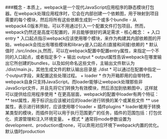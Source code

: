 ###概念
	- 本质上，webpack是一个现代JavaScript应用程序的静态模块打包器。在webpack处理应用程序时，它会在内部创建一个依赖图，用于映射到项目需要的每个模块，然后将所有这些依赖生成到一个或多个bundle
	- 从webpack4.0版本开始，可以不用通过引入一个配置文件打包项目。然而，webpack仍然还是高度可配置的，并且能够很好的满足需求
	- 核心概念：
		+ 入口 entry
			* 入口起点指示webpack应该使用哪个模块，来作为构建其内部依赖图的开始，webpack会找出有哪些模块和library是入口起点(直接和间接)依赖的
			* 默认值时 ./src/index.js,然而，可以在webpack配置中配置entry属性，来指定一个不同的入口起点，或者指定多个
		+ 输出 output
			* output属性告诉webpack在哪里输出它所创建的bundles，以及如何命名这些文件，主输出文件默认为 ./dist/main.js，其他生成文件的默认输出目录是 ./dist
			* 可以通过在配置中指定一个output字段，来配置这些处理过程。
		+ loader
			* 作为开箱即用的自带特性，webpack自身只支持JavaScript。而loader能够让webpack处理那些非JavaScript文件，并且先将它们转换为有效模块，然后添加到依赖图中，这样就可以提供给应用程序使用
			* 在更高层面，webpack的配置中loader有两个特征：
				** test属性，用于标识出应该被对应的loader进行转换的某个或某些文件
				** use属性，表示进行转换时，应该使用哪个loader
		+ 插件plugins
			* loader被用于转换某类型的模块，而插件则可以用于执行范围更广的任务，插件的范围包括：打包优化、资源管理和注入环境变量。
		+ 模式
			* 通常将mode参数设置为development、production或none，可以弃用对应环境下webpack内置的优化。默认值时production
			